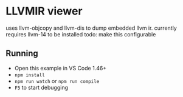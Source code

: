# LLVMIR viewer
uses llvm-objcopy and llvm-dis to dump embedded llvm ir.
currently requires llvm-14 to be installed
todo: make this configurable
## Running

- Open this example in VS Code 1.46+
- `npm install`
- `npm run watch` or `npm run compile`
- `F5` to start debugging
